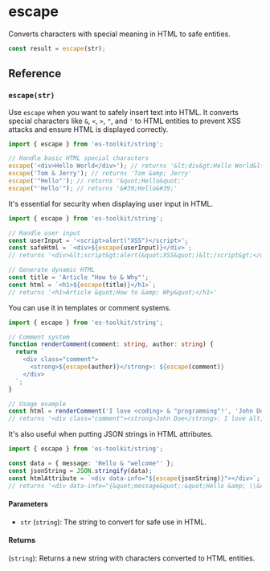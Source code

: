 # escape

Converts characters with special meaning in HTML to safe entities.

```typescript
const result = escape(str);
```

## Reference

### `escape(str)`

Use `escape` when you want to safely insert text into HTML. It converts special characters like `&`, `<`, `>`, `"`, and `'` to HTML entities to prevent XSS attacks and ensure HTML is displayed correctly.

```typescript
import { escape } from 'es-toolkit/string';

// Handle basic HTML special characters
escape('<div>Hello World</div>'); // returns '&lt;div&gt;Hello World&lt;/div&gt;'
escape('Tom & Jerry'); // returns 'Tom &amp; Jerry'
escape('"Hello"'); // returns '&quot;Hello&quot;'
escape("'Hello'"); // returns '&#39;Hello&#39;'
```

It's essential for security when displaying user input in HTML.

```typescript
import { escape } from 'es-toolkit/string';

// Handle user input
const userInput = '<script>alert("XSS")</script>';
const safeHtml = `<div>${escape(userInput)}</div>`;
// returns '<div>&lt;script&gt;alert(&quot;XSS&quot;)&lt;/script&gt;</div>'

// Generate dynamic HTML
const title = 'Article "How to & Why"';
const html = `<h1>${escape(title)}</h1>`;
// returns '<h1>Article &quot;How to &amp; Why&quot;</h1>'
```

You can use it in templates or comment systems.

```typescript
import { escape } from 'es-toolkit/string';

// Comment system
function renderComment(comment: string, author: string) {
  return `
    <div class="comment">
      <strong>${escape(author)}</strong>: ${escape(comment)}
    </div>
  `;
}

// Usage example
const html = renderComment('I love <coding> & "programming"!', 'John Doe');
// returns '<div class="comment"><strong>John Doe</strong>: I love &lt;coding&gt; &amp; &quot;programming&quot;!</div>'
```

It's also useful when putting JSON strings in HTML attributes.

```typescript
import { escape } from 'es-toolkit/string';

const data = { message: 'Hello & "welcome"' };
const jsonString = JSON.stringify(data);
const htmlAttribute = `<div data-info="${escape(jsonString)}"></div>`;
// returns '<div data-info="{&quot;message&quot;:&quot;Hello &amp; \\&quot;welcome\\&quot;&quot;}"></div>'
```

#### Parameters

- `str` (`string`): The string to convert for safe use in HTML.

#### Returns

(`string`): Returns a new string with characters converted to HTML entities.
